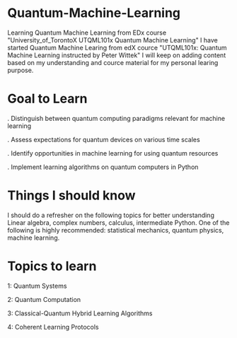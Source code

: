 # Quantum-Machine-Learning
Learning Quantum Machine Learning from EDx course "University_of_TorontoX UTQML101x Quantum Machine Learning"
I have started Quantum Machine Learing from edX cource "UTQML101x: Quantum Machine Learning instructed by Peter Wittek" I will keep on adding content based on my understanding and cource material for my personal learing purpose.
# Goal to Learn
. Distinguish between quantum computing paradigms relevant for machine learning

. Assess expectations for quantum devices on various time scales

. Identify opportunities in machine learning for using quantum resources

. Implement learning algorithms on quantum computers in Python

# Things I should know 
I should do a refresher on the following topics for better understanding Linear algebra, complex numbers, calculus, intermediate Python. One of the following is highly recommended: statistical mechanics, quantum physics, machine learning.

# Topics to learn
1: Quantum Systems

2: Quantum Computation

3: Classical-Quantum Hybrid Learning Algorithms

4: Coherent Learning Protocols
